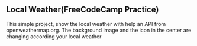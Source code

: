## Local Weather(FreeCodeCamp Practice)

This simple project, show the local weather with help an API from openweathermap.org. The background image and the icon in the center are changing  according your local weather 
